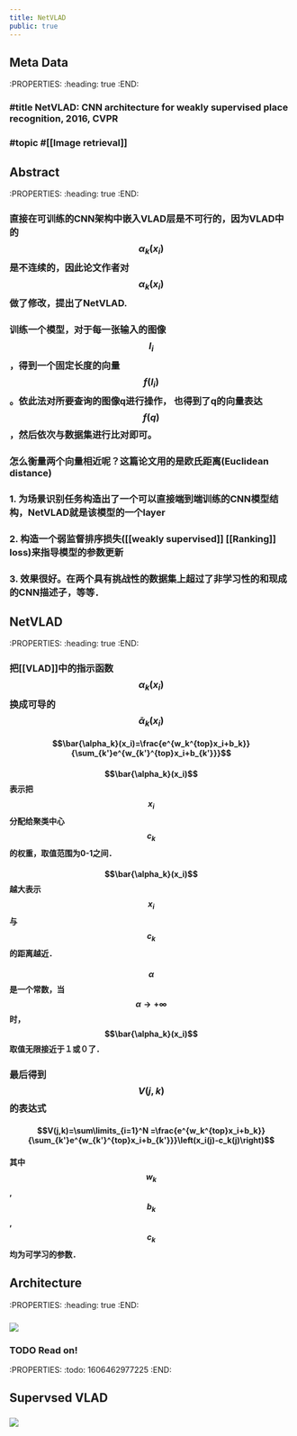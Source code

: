 ```yaml
---
title: NetVLAD
public: true
---
```


## Meta Data
:PROPERTIES:
:heading: true
:END:
### #title NetVLAD: CNN architecture for weakly supervised place recognition, 2016, CVPR
### #topic #[[Image retrieval]]
## Abstract
:PROPERTIES:
:heading: true
:END:
### 直接在可训练的CNN架构中嵌入VLAD层是不可行的，因为VLAD中的$$\alpha_k(x_i)$$是不连续的，因此论文作者对 $$\alpha_k(x_i)$$做了修改，提出了NetVLAD.

### 训练一个模型，对于每一张输入的图像$$I_i$$，得到一个固定长度的向量$$f(I_i)$$。依此法对所要查询的图像q进行操作， 也得到了q的向量表达$$f(q)$$，然后依次与数据集进行比对即可。

### 怎么衡量两个向量相近呢？这篇论文用的是欧氏距离(Euclidean distance)

### 1. 为场景识别任务构造出了一个可以直接端到端训练的CNN模型结构，NetVLAD就是该模型的一个layer

### 2. 构造一个弱监督排序损失([[weakly supervised]] [[Ranking]] loss)来指导模型的参数更新

### 3. 效果很好。在两个具有挑战性的数据集上超过了非学习性的和现成的CNN描述子，等等．

## NetVLAD
:PROPERTIES:
:heading: true
:END:
### 把[[VLAD]]中的指示函数$$\alpha_k(x_i)$$换成可导的$$\bar{\alpha}_k(x_i)$$
#### $$\bar{\alpha_k}(x_i)=\frac{e^{w_k^{top}x_i+b_k}}{\sum_{k'}e^{w_{k'}^{top}x_i+b_{k'}}}$$

#### $$\bar{\alpha_k}(x_i)$$表示把$$x_i$$分配给聚类中心$$c_k$$的权重，取值范围为0-1之间．

#### $$\bar{\alpha_k}(x_i)$$越大表示$$x_i$$与$$c_k$$的距离越近．

#### $$\alpha$$是一个常数，当$$\alpha\rightarrow +\infty$$时，$$\bar{\alpha_k}(x_i)$$取值无限接近于１或０了．

### 最后得到$$V(j,k)$$的表达式
#### $$V(j,k)=\sum\limits_{i=1}^N =\frac{e^{w_k^{top}x_i+b_k}}{\sum_{k'}e^{w_{k'}^{top}x_i+b_{k'}}}\left(x_i(j)-c_k(j)\right)$$

#### 其中$$w_k$$,$$b_k$$,$$c_k$$均为可学习的参数．

## Architecture
:PROPERTIES:
:heading: true
:END:
### ![](https://firebasestorage.googleapis.com/v0/b/firescript-577a2.appspot.com/o/imgs%2Fapp%2FSLAM%2F7rYkbYZqhN.png?alt=media&token=3fd69688-d5c6-4ea9-8d8a-2c7a4902658b)

### TODO  Read on!
:PROPERTIES:
:todo: 1606462977225
:END:
## Supervsed VLAD
### ![](https://firebasestorage.googleapis.com/v0/b/firescript-577a2.appspot.com/o/imgs%2Fapp%2FSLAM%2Fwai5aWdSY7.png?alt=media&token=5fd74c67-6b94-4a8a-b955-995321e690e7)

###
